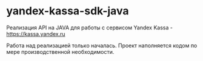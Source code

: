 # yandex-kassa-sdk-java
Реализация API на JAVA для работы с сервисом Yandex Kassa - https://kassa.yandex.ru  

Работа над реализацией только началась. Проект наполняется кодом по мере производственной необходимости.
